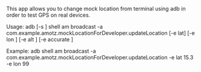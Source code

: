 This app allows you to change mock location from terminal using adb in order to test GPS on real devices.

Usage:
adb [-s <specific device>] shell am broadcast -a com.example.amotz.mockLocationForDeveloper.updateLocation  [-e lat<latitude>] [-e lon <longitude>]
        [-e alt <altitude>] [-e accurate <accurate>]


Example:
 adb  shell am broadcast -a com.example.amotz.mockLocationForDeveloper.updateLocation  -e lat 15.3 -e lon 99
